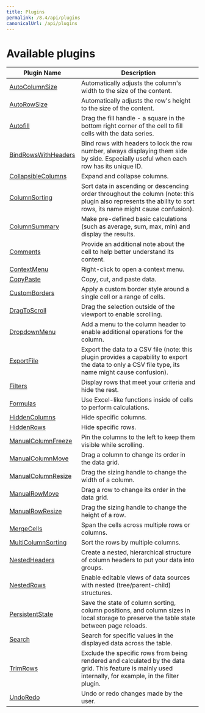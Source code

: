 ```yaml
---
title: Plugins
permalink: /8.4/api/plugins
canonicalUrl: /api/plugins
---
```


# Available plugins

|Plugin Name  | Description |
|--|--|
|[AutoColumnSize](@/api/AutoColumnSize.md) |Automatically adjusts the column's width to the size of the content.|
|[AutoRowSize](@/api/AutoRowSize.md)| Automatically adjusts the row's height to the size of the content.|
|[Autofill](@/api/Autofill.md)| Drag the fill handle - a square in the bottom right corner of the cell to fill cells with the data series.|
|[BindRowsWithHeaders](@/api/BindRowsWithHeaders.md)| Bind rows with headers to lock the row number, always displaying them side by side. Especially useful when each row has its unique ID.|
|[CollapsibleColumns](@/api/CollapsibleColumns.md)| Expand and collapse columns.|
|[ColumnSorting](@/api/ColumnSorting.md)| Sort data in ascending or descending order throughout the column (note: this plugin also represents the ability to sort rows, its name might cause confusion).|
|[ColumnSummary](@/api/ColumnSummary.md) |Make pre-defined basic calculations (such as average, sum, max, min) and display the results.|
|[Comments](@/api/Comments.md) | Provide an additional note about the cell to help better understand its content.|
|[ContextMenu](@/api/ContextMenu.md) |Right-click to open a context menu.|
|[CopyPaste](@/api/CopyPaste.md)| Copy, cut, and paste data.|
|[CustomBorders](@/api/CustomBorders.md) |Apply a custom border style around a single cell or a range of cells.|
|[DragToScroll](@/api/DragToScroll.md) |Drag the selection outside of the viewport to enable scrolling.|
|[DropdownMenu](@/api/DropdownMenu.md) |Add a menu to the column header to enable additional operations for the column.|
|[ExportFile](@/api/ExportFile.md) |Export the data to a CSV file (note: this plugin provides a capability to export the data to only a CSV file type, its name might cause confusion).|
|[Filters](@/api/Filters.md) |Display rows that meet your criteria and hide the rest.|
|[Formulas](@/api/Formulas.md) | Use Excel-like functions inside of cells to perform calculations.|
|[HiddenColumns](@/api/HiddenColumns.md) |Hide specific columns.|
|[HiddenRows](@/api/HiddenRows.md) |Hide specific rows.|
|[ManualColumnFreeze](@/api/ManualColumnFreeze.md) |Pin the columns to the left to keep them visible while scrolling.|
|[ManualColumnMove](@/api/ManualColumnMove.md) |Drag a column to change its order in the data grid.|
|[ManualColumnResize](@/api/ManualColumnResize.md) | Drag the sizing handle to change the width of a column.|
|[ManualRowMove](@/api/ManualRowMove.md) |Drag a row to change its order in the data grid.|
|[ManualRowResize](@/api/ManualRowResize.md) |Drag the sizing handle to change the height of a row.|
|[MergeCells](@/api/MergeCells.md) |Span the cells across multiple rows or columns.|
|[MultiColumnSorting](@/api/MultiColumnSorting.md)| Sort the rows by multiple columns.|
|[NestedHeaders](@/api/NestedHeaders.md) |Create a nested, hierarchical structure of column headers to put your data into groups.|
|[NestedRows](@/api/NestedRows.md) |Enable editable views of data sources with nested (tree/parent-child) structures.|
|[PersistentState](@/api/PersistentState.md)| Save the state of column sorting, column positions, and column sizes in local storage to preserve the table state between page reloads.|
|[Search](@/api/Search.md) |Search for specific values in the displayed data across the table.|
|[TrimRows](@/api/TrimRows.md) |Exclude the specific rows from being rendered and calculated by the data grid. This feature is mainly used internally, for example, in the filter plugin.|
|[UndoRedo](@/api/UndoRedo.md)|Undo or redo changes made by the user.|
